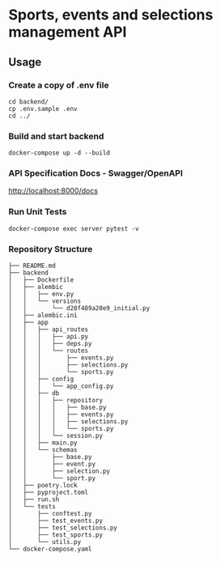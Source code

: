 # Sports, events and selections management API

## Usage

### Create a copy of .env file
```shell
cd backend/
cp .env.sample .env
cd ../
```

### Build and start backend
```shell
docker-compose up -d --build
```

### API Specification Docs - Swagger/OpenAPI
[http://localhost:8000/docs](http://localhost:8000/docs)

### Run Unit Tests
```shell
docker-compose exec server pytest -v
```

### Repository Structure
```
├── README.md
├── backend
│   ├── Dockerfile
│   ├── alembic
│   │   ├── env.py
│   │   └── versions
│   │       └── d28f489a20e9_initial.py
│   ├── alembic.ini
│   ├── app
│   │   ├── api_routes
│   │   │   ├── api.py
│   │   │   ├── deps.py
│   │   │   └── routes
│   │   │       ├── events.py
│   │   │       ├── selections.py
│   │   │       └── sports.py
│   │   ├── config
│   │   │   └── app_config.py
│   │   ├── db
│   │   │   ├── repository
│   │   │   │   ├── base.py
│   │   │   │   ├── events.py
│   │   │   │   ├── selections.py
│   │   │   │   └── sports.py
│   │   │   └── session.py
│   │   ├── main.py
│   │   └── schemas
│   │       ├── base.py
│   │       ├── event.py
│   │       ├── selection.py
│   │       └── sport.py
│   ├── poetry.lock
│   ├── pyproject.toml
│   ├── run.sh
│   └── tests
│       ├── conftest.py
│       ├── test_events.py
│       ├── test_selections.py
│       ├── test_sports.py
│       └── utils.py
└── docker-compose.yaml
```